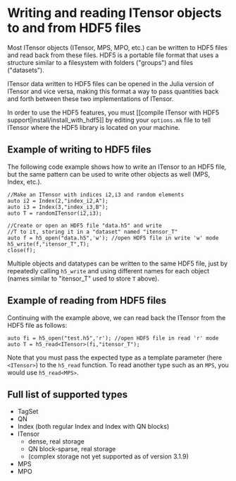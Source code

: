 # Writing and reading ITensor objects to and from HDF5 files

Most ITensor objects (ITensor, MPS, MPO, etc.) can be written to HDF5 files and 
read back from these files. HDF5 is a portable file format that uses a structure
similar to a filesystem with folders ("groups") and files ("datasets"). 

ITensor data written to HDF5 files can be opened in the Julia version of ITensor
and vice versa, making this format a way to pass quantities back and forth
between these two implementations of ITensor.

In order to use the HDF5 features, you must 
[[compile ITensor with HDF5 support|install/install_with_hdf5]] by editing
your `options.mk` file to tell ITensor where the HDF5 library is located on your machine.

## Example of writing to HDF5 files

The following code example shows how to write an ITensor to an HDF5 file, but
the same pattern can be used to write other objects as well (MPS, Index, etc.).

    //Make an ITensor with indices i2,i3 and random elements
    auto i2 = Index(2,"index_i2,A");
    auto i3 = Index(3,"index_i3,B");
    auto T = randomITensor(i2,i3);

    //Create or open an HDF5 file "data.h5" and write
    //T to it, storing it in a "dataset" named "itensor_T"
    auto f = h5_open("data.h5",'w'); //open HDF5 file in write 'w' mode
    h5_write(f,"itensor_T",T); 
    close(f);

Multiple objects and datatypes can be written to the same HDF5
file, just by repeatedly calling `h5_write` and using different names 
for each object (names similar to "itensor_T" used to store `T` above).

## Example of reading from HDF5 files

Continuing with the example above, we can read back the ITensor 
from the HDF5 file as follows:

    auto fi = h5_open("test.h5",'r'); //open HDF5 file in read 'r' mode
    auto T = h5_read<ITensor>(fi,"itensor_T");

Note that you must pass the expected type as a template parameter 
(here `<ITensor>`) to the `h5_read` function. To read another type
such as an `MPS`, you would use `h5_read<MPS>`. 

## Full list of supported types

- TagSet
- QN
- Index (both regular Index and Index with QN blocks)
- ITensor
  * dense, real storage
  * QN block-sparse, real storage
  * (complex storage not yet supported as of version 3.1.9)
- MPS
- MPO
